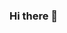 ### Hi there 👋

<!--
**igndermawan/igndermawan** is a ✨ _special_ ✨ repository because its `README.md` (this file) appears on your GitHub profile.

Here are some ideas to get you started:

- 👋 Hi, I’m @igndermawan
- 👀 I’m interested in Mobile Technology
- 🌱 I’m currently learning Javascript
- 💞️ I’m looking to collaborate on Mobile and Web Development
- 📫 How to reach me : igndermawan@gmail.com
-->
